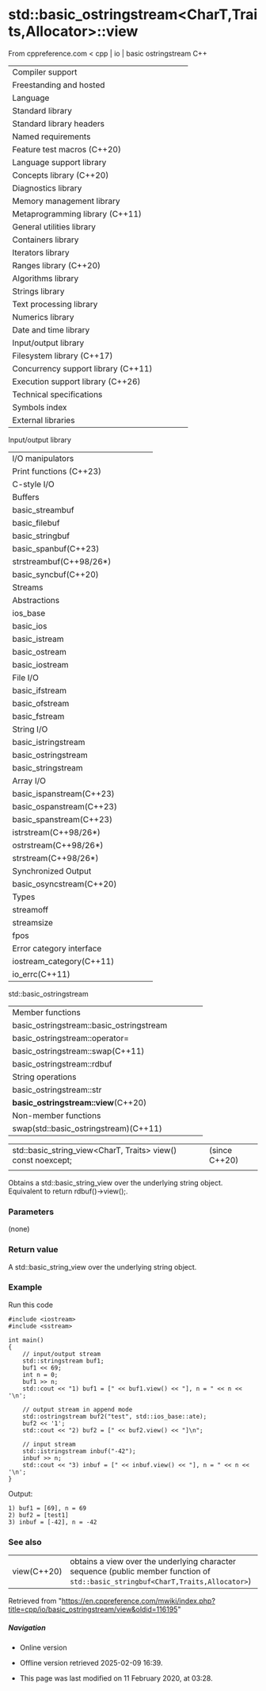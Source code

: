 # std::basic_ostringstream<CharT,Traits,Allocator>::view

From cppreference.com
< cpp‎ | io‎ | basic ostringstream
C++

|  |  |  |  |  |
| --- | --- | --- | --- | --- |
| Compiler support | | | | |
| Freestanding and hosted | | | | |
| Language | | | | |
| Standard library | | | | |
| Standard library headers | | | | |
| Named requirements | | | | |
| Feature test macros (C++20) | | | | |
| Language support library | | | | |
| Concepts library (C++20) | | | | |
| Diagnostics library | | | | |
| Memory management library | | | | |
| Metaprogramming library (C++11) | | | | |
| General utilities library | | | | |
| Containers library | | | | |
| Iterators library | | | | |
| Ranges library (C++20) | | | | |
| Algorithms library | | | | |
| Strings library | | | | |
| Text processing library | | | | |
| Numerics library | | | | |
| Date and time library | | | | |
| Input/output library | | | | |
| Filesystem library (C++17) | | | | |
| Concurrency support library (C++11) | | | | |
| Execution support library (C++26) | | | | |
| Technical specifications | | | | |
| Symbols index | | | | |
| External libraries | | | | |

Input/output library

|  |  |  |  |  |
| --- | --- | --- | --- | --- |
| I/O manipulators | | | | |
| Print functions (C++23) | | | | |
| C-style I/O | | | | |
| Buffers | | | | |
| basic_streambuf | | | | |
| basic_filebuf | | | | |
| basic_stringbuf | | | | |
| basic_spanbuf(C++23) | | | | |
| strstreambuf(C++98/26\*) | | | | |
| basic_syncbuf(C++20) | | | | |
| Streams | | | | |
| Abstractions | | | | |
| ios_base | | | | |
| basic_ios | | | | |
| basic_istream | | | | |
| basic_ostream | | | | |
| basic_iostream | | | | |
| File I/O | | | | |
| basic_ifstream | | | | |
| basic_ofstream | | | | |
| basic_fstream | | | | |
| String I/O | | | | |
| basic_istringstream | | | | |
| basic_ostringstream | | | | |
| basic_stringstream | | | | |
| Array I/O | | | | |
| basic_ispanstream(C++23) | | | | |
| basic_ospanstream(C++23) | | | | |
| basic_spanstream(C++23) | | | | |
| istrstream(C++98/26\*) | | | | |
| ostrstream(C++98/26\*) | | | | |
| strstream(C++98/26\*) | | | | |
| Synchronized Output | | | | |
| basic_osyncstream(C++20) | | | | |
| Types | | | | |
| streamoff | | | | |
| streamsize | | | | |
| fpos | | | | |
| Error category interface | | | | |
| iostream_category(C++11) | | | | |
| io_errc(C++11) | | | | |

std::basic_ostringstream

|  |  |  |  |  |
| --- | --- | --- | --- | --- |
| Member functions | | | | |
| basic_ostringstream::basic_ostringstream | | | | |
| basic_ostringstream::operator= | | | | |
| basic_ostringstream::swap(C++11) | | | | |
| basic_ostringstream::rdbuf | | | | |
| String operations | | | | |
| basic_ostringstream::str | | | | |
| ****basic_ostringstream::view****(C++20) | | | | |
| Non-member functions | | | | |
| swap(std::basic_ostringstream)(C++11) | | | | |

|  |  |  |
| --- | --- | --- |
| std::basic_string_view<CharT, Traits> view() const noexcept; |  | (since C++20) |
|  |  |  |

Obtains a std::basic_string_view over the underlying string object. Equivalent to return rdbuf()->view();.

### Parameters

(none)

### Return value

A std::basic_string_view over the underlying string object.

### Example

Run this code

```
#include <iostream>
#include <sstream>
 
int main()
{
    // input/output stream
    std::stringstream buf1;
    buf1 << 69;
    int n = 0;
    buf1 >> n;
    std::cout << "1) buf1 = [" << buf1.view() << "], n = " << n << '\n';
 
    // output stream in append mode
    std::ostringstream buf2("test", std::ios_base::ate);
    buf2 << '1';
    std::cout << "2) buf2 = [" << buf2.view() << "]\n";
 
    // input stream
    std::istringstream inbuf("-42");
    inbuf >> n;
    std::cout << "3) inbuf = [" << inbuf.view() << "], n = " << n << '\n';
}

```

Output:

```
1) buf1 = [69], n = 69
2) buf2 = [test1]
3) inbuf = [-42], n = -42

```

### See also

|  |  |
| --- | --- |
| view(C++20) | obtains a view over the underlying character sequence   (public member function of `std::basic_stringbuf<CharT,Traits,Allocator>`) |

Retrieved from "<https://en.cppreference.com/mwiki/index.php?title=cpp/io/basic_ostringstream/view&oldid=116195>"

##### Navigation

- Online version
- Offline version retrieved 2025-02-09 16:39.

- This page was last modified on 11 February 2020, at 03:28.